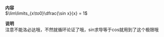 **内容**  
$\lim\limits_{x\to0}\dfrac{\sin x}{x} = 1$  
  
**说明**  
注意不能洛必达哦，不然就循环论证了哦，sin求导等于cos就用到了这个极限哦  
